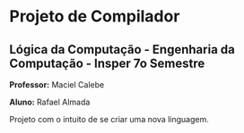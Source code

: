 # Projeto de Compilador
## Lógica da Computação - Engenharia da Computação - Insper 7o Semestre

**Professor:** Maciel Calebe

**Aluno:** Rafael Almada

Projeto com o intuito de se criar uma nova linguagem.
